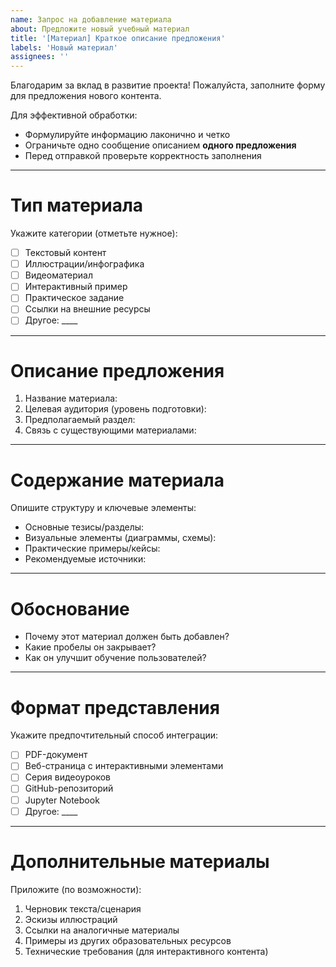 ```yaml
---
name: Запрос на добавление материала
about: Предложите новый учебный материал
title: '[Материал] Краткое описание предложения'
labels: 'Новый материал'
assignees: ''
---
```


Благодарим за вклад в развитие проекта!
Пожалуйста, заполните форму для предложения нового контента.

Для эффективной обработки:
- Формулируйте информацию лаконично и четко
- Ограничьте одно сообщение описанием **одного предложения**
- Перед отправкой проверьте корректность заполнения

---

# Тип материала
Укажите категории (отметьте нужное):
- [ ] Текстовый контент
- [ ] Иллюстрации/инфографика
- [ ] Видеоматериал
- [ ] Интерактивный пример
- [ ] Практическое задание
- [ ] Ссылки на внешние ресурсы
- [ ] Другое: ____

---

# Описание предложения
1. Название материала:
2. Целевая аудитория (уровень подготовки):
3. Предполагаемый раздел:
4. Связь с существующими материалами:

---

# Содержание материала
Опишите структуру и ключевые элементы:
- Основные тезисы/разделы:
- Визуальные элементы (диаграммы, схемы):
- Практические примеры/кейсы:
- Рекомендуемые источники:

---

# Обоснование
- Почему этот материал должен быть добавлен?
- Какие пробелы он закрывает?
- Как он улучшит обучение пользователей?

---

# Формат представления
Укажите предпочтительный способ интеграции:
- [ ] PDF-документ
- [ ] Веб-страница с интерактивными элементами
- [ ] Серия видеоуроков
- [ ] GitHub-репозиторий
- [ ] Jupyter Notebook
- [ ] Другое: ____

---

# Дополнительные материалы
Приложите (по возможности):
1. Черновик текста/сценария
2. Эскизы иллюстраций
3. Ссылки на аналогичные материалы
4. Примеры из других образовательных ресурсов
5. Технические требования (для интерактивного контента)
